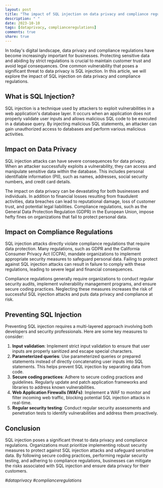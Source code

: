 ```yaml
---
layout: post
title: "The impact of SQL injection on data privacy and compliance regulations."
description: " "
date: 2023-10-10
tags: [dataprivacy, complianceregulations]
comments: true
share: true
---
```


In today's digital landscape, data privacy and compliance regulations have become increasingly important for businesses. Protecting sensitive data and abiding by strict regulations is crucial to maintain customer trust and avoid legal consequences. One common vulnerability that poses a significant threat to data privacy is SQL injection. In this article, we will explore the impact of SQL injection on data privacy and compliance regulations.

## What is SQL Injection?

SQL injection is a technique used by attackers to exploit vulnerabilities in a web application's database layer. It occurs when an application does not properly validate user inputs and allows malicious SQL code to be executed in a database query. By injecting malicious SQL statements, an attacker can gain unauthorized access to databases and perform various malicious activities.

## Impact on Data Privacy

SQL injection attacks can have severe consequences for data privacy. When an attacker successfully exploits a vulnerability, they can access and manipulate sensitive data within the database. This includes personal identifiable information (PII), such as names, addresses, social security numbers, and credit card details.

The impact on data privacy can be devastating for both businesses and individuals. In addition to financial losses resulting from fraudulent activities, data breaches can lead to reputational damage, loss of customer trust, and potential legal liabilities. Compliance regulations, such as the General Data Protection Regulation (GDPR) in the European Union, impose hefty fines on organizations that fail to protect personal data.

## Impact on Compliance Regulations

SQL injection attacks directly violate compliance regulations that require data protection. Many regulations, such as GDPR and the California Consumer Privacy Act (CCPA), mandate organizations to implement appropriate security measures to safeguard personal data. Failing to protect against SQL injection attacks can result in failure to comply with these regulations, leading to severe legal and financial consequences.

Compliance regulations generally require organizations to conduct regular security audits, implement vulnerability management programs, and ensure secure coding practices. Neglecting these measures increases the risk of successful SQL injection attacks and puts data privacy and compliance at risk.

## Preventing SQL Injection

Preventing SQL injection requires a multi-layered approach involving both developers and security professionals. Here are some key measures to consider:

1. **Input validation**: Implement strict input validation to ensure that user inputs are properly sanitized and escape special characters.
2. **Parameterized queries**: Use parameterized queries or prepared statements instead of directly concatenating user inputs into SQL statements. This helps prevent SQL injection by separating data from code.
3. **Secure coding practices**: Adhere to secure coding practices and guidelines. Regularly update and patch application frameworks and libraries to address known vulnerabilities.
4. **Web Application Firewalls (WAFs)**: Implement a WAF to monitor and filter incoming web traffic, blocking potential SQL injection attacks in real-time.
5. **Regular security testing**: Conduct regular security assessments and penetration tests to identify vulnerabilities and address them proactively.

## Conclusion

SQL injection poses a significant threat to data privacy and compliance regulations. Organizations must prioritize implementing robust security measures to protect against SQL injection attacks and safeguard sensitive data. By following secure coding practices, performing regular security testing, and adhering to compliance regulations, businesses can mitigate the risks associated with SQL injection and ensure data privacy for their customers.

_#dataprivacy #complianceregulations_